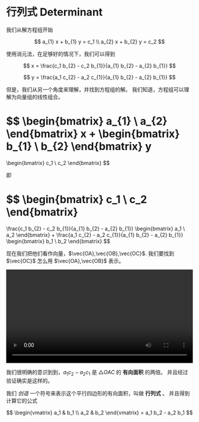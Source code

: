 # 行列式 Determinant

我们从解方程组开始

$$
a_{1} x + b_{1} y = c_1 \\
a_{2} x + b_{2} y = c_2
$$

使用消元法，在足够好的情况下，我们可以得到

$$
x = \frac{c_1 b_{2} - c_2 b_{1}}{a_{1} b_{2} - a_{2} b_{1}}
$$

$$
y = \frac{a_1 c_{2} - a_2 c_{1}}{a_{1} b_{2} - a_{2} b_{1}}
$$

但是，我们从另一个角度来理解，并找到方程组的解。
我们知道，方程组可以理解为向量组的线性组合。

$$
\begin{bmatrix}
a_{1}  \\
a_{2}
\end{bmatrix}
x
+
\begin{bmatrix}
b_{1} \\
b_{2}
\end{bmatrix}
y
=
\begin{bmatrix}
c_1 \\
c_2
\end{bmatrix}
$$

即

$$
\begin{bmatrix}
c_1 \\ c_2
\end{bmatrix}
=
\frac{c_1 b_{2} - c_2 b_{1}}{a_{1} b_{2} - a_{2} b_{1}}
\begin{bmatrix}
a_1 \\ a_2
\end{bmatrix}
+
\frac{a_1 c_{2} - a_2 c_{1}}{a_{1} b_{2} - a_{2} b_{1}}
\begin{bmatrix}
b_1 \\ b_2
\end{bmatrix}
$$

现在我们把他们看作向量，$\vec{OA},\vec{OB},\vec{OC}$.
我们要找到 $\vec{OC}$ 怎么用 $\vec{OA},\vec{OB}$ 表示。

<!-- 插入视频 -->
<video controls width="100%">
  <source src="./media/videos/vectorscombine2d/1080p60/VectorsCombine2D.mp4" type="video/mp4">
  您的浏览器不支持 video 标签。
</video>

我们很明确的意识到到，$a_1 c_{2} - a_2 c_{1}$ 是 $\triangle OAC$ 的 **有向面积** 的两倍。
并且经过验证确实是这样的。

我们 *创造* 一个符号来表示这个平行四边形的有向面积，叫做 **行列式** 。
并且得到计算它的公式

$$
\begin{vmatrix}
a_1 & b_1 \\
a_2 & b_2
\end{vmatrix}
= a_1 b_2 - a_2 b_1
$$


